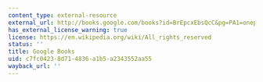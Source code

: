 ```yaml
---
content_type: external-resource
external_url: http://books.google.com/books?id=BrEpcxEbsQcC&pg=PA1=onepage
has_external_license_warning: true
license: https://en.wikipedia.org/wiki/All_rights_reserved
status: ''
title: Google Books
uid: c7fc0423-8d71-4836-a1b5-a2343552aa55
wayback_url: ''
---
```

